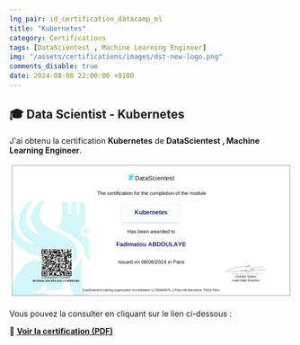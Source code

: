 ```yaml
---
lng_pair: id_certification_datacamp_ml
title: "Kubernetes"
category: Certifications
tags: [DataScientest , Machine Learning Engineer]
img: "/assets/certifications/images/dst-new-logo.png"
comments_disable: true
date: 2024-08-08 22:00:00 +0100
---
```


## 🎓 Data Scientist - Kubernetes

J'ai obtenu la certification **Kubernetes** de **DataScientest , Machine Learning Engineer**.

![Aperçu de la certification](/assets/certifications/images/MLOps-Kubernetes.jpg)  

Vous pouvez la consulter en cliquant sur le lien ci-dessous :

📜 **[Voir la certification (PDF)](/assets/certifications/datascientist/MLOps-Kubernetes.pdf)** 
